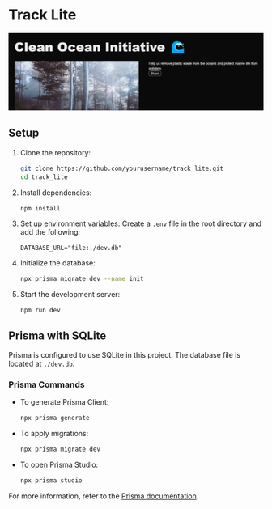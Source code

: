 # Track Lite
![Track Lite](https://github.com/AKKSHAAT/track_lite/blob/master/image.png?raw=true)
## Setup

1. Clone the repository:
   ```bash
   git clone https://github.com/yourusername/track_lite.git
   cd track_lite
   ```

2. Install dependencies:
   ```bash
   npm install
   ```

3. Set up environment variables:
   Create a `.env` file in the root directory and add the following:
   ```env
   DATABASE_URL="file:./dev.db"
   ```

4. Initialize the database:
   ```bash
   npx prisma migrate dev --name init
   ```

5. Start the development server:
   ```bash
   npm run dev
   ```

## Prisma with SQLite

Prisma is configured to use SQLite in this project. The database file is located at `./dev.db`.

### Prisma Commands

- To generate Prisma Client:
  ```bash
  npx prisma generate
  ```

- To apply migrations:
  ```bash
  npx prisma migrate dev
  ```

- To open Prisma Studio:
  ```bash
  npx prisma studio
  ```

For more information, refer to the [Prisma documentation](https://www.prisma.io/docs/).